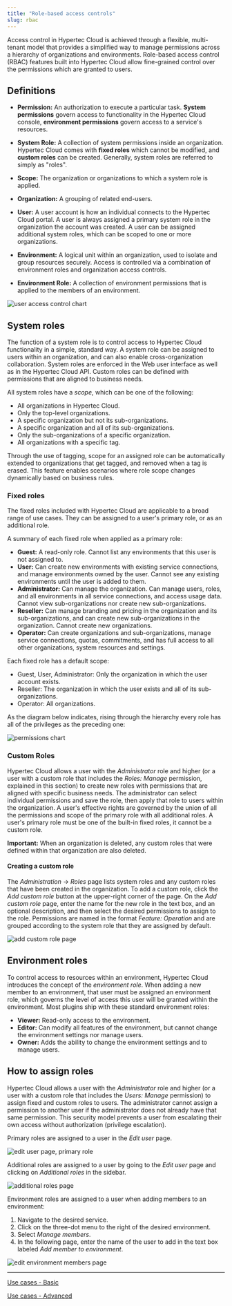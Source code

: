 ```yaml
---
title: "Role-based access controls"
slug: rbac
---
```



Access control in Hypertec Cloud is achieved through a flexible, multi-tenant model that provides a simplified way to manage permissions across a hierarchy of organizations and environments.  Role-based access control (RBAC) features built into Hypertec Cloud allow fine-grained control over the permissions which are granted to users.

## Definitions
- **Permission:** An authorization to execute a particular task.  **System permissions** govern access to functionality in the Hypertec Cloud console, **environment permissions** govern access to a service's resources.

- **System Role:** A collection of system permissions inside an organization.  Hypertec Cloud comes with **fixed roles** which cannot be modified, and **custom roles** can be created.  Generally, system roles are referred to simply as "roles".

- **Scope:** The organization or organizations to which a system role is applied.

- **Organization:** A grouping of related end-users.

- **User:**  A user account is how an individual connects to the Hypertec Cloud portal.  A user is always assigned a primary system role in the organization the account was created. A user can be assigned additional system roles, which can be scoped to one or more organizations.

- **Environment:**  A logical unit within an organization, used to isolate and group resources securely. Access is controlled via a combination of environment roles and organization access controls.

- **Environment Role:** A collection of environment permissions that is applied to the members of an environment.

![user access control chart](/assets/rbac-roles-chart-en.png)

## System roles

The function of a system role is to control access to Hypertec Cloud functionality in a simple, standard way.  A system role can be assigned to users within an organization, and can also enable cross-organization collaboration.  System roles are enforced in the Web user interface as well as in the Hypertec Cloud API.  Custom roles can be defined with permissions that are aligned to business needs.

All system roles have a *scope*, which can be one of the following:
- All organizations in Hypertec Cloud.
- Only the top-level organizations.
- A specific organization but not its sub-organizations.
- A specific organization and all of its sub-organizations.
- Only the sub-organizations of a specific organization.
- All organizations with a specific tag.

Through the use of tagging, scope for an assigned role can be automatically extended to organizations that get tagged, and removed when a tag is erased.  This feature enables scenarios where role scope changes dynamically based on business rules.

### Fixed roles
The fixed roles included with Hypertec Cloud are applicable to a broad range of use cases.  They can be assigned to a user's primary role, or as an additional role.

A summary of each fixed role when applied as a primary role:

- **Guest:** A read-only role.  Cannot list any environments that this user is not assigned to.
- **User:** Can create new environments with existing service connections, and manage environments owned by the user.  Cannot see any existing environments until the user is added to them.
- **Administrator:** Can manage the organization. Can manage users, roles, and all environments in all service connections, and access usage data.  Cannot view sub-organizations nor create new sub-organizations.
- **Reseller:** Can manage branding and pricing in the organization and its sub-organizations, and can create new sub-organizations in the organization.  Cannot create new organizations.
- **Operator:** Can create organizations and sub-organizations, manage service connections, quotas, commitments, and has full access to all other organizations, system resources and settings.

Each fixed role has a default scope:
- Guest, User, Administrator: Only the organization in which the user account exists.
- Reseller: The organization in which the user exists and all of its sub-organizations.
- Operator: All organizations.

As the diagram below indicates, rising through the hierarchy every role has all of the privileges as the preceding one:

![permissions chart](/assets/rbac-permissions-en.png)

### Custom Roles

Hypertec Cloud allows a user with the *Administrator* role and higher (or a user with a custom role that includes the *Roles: Manage* permission, explained in this section) to create new roles with permissions that are aligned with specific business needs.  The administrator can select individual permissions and save the role, then apply that role to users within the organization.  A user's effective rights are governed by the union of all the permissions and scope of the primary role with all additional roles.  A user's primary role must be one of the built-in fixed roles, it cannot be a custom role.

**Important:** When an organization is deleted, any custom roles that were defined within that organization are also deleted.

#### Creating a custom role
The *Administration* -> *Roles* page lists system roles and any custom roles that have been created in the organization.  To add a custom role, click the *Add custom role* button at the upper-right corner of the page.  On the *Add custom role* page, enter the name for the new role in the text box, and an optional description, and then select the desired permissions to assign to the role.  Permissions are named in the format *Feature: Operation* and are grouped according to the system role that they are assigned by default.

![add custom role page](/assets/cca-rbac-add_custom_role-en.png)

## Environment roles
To control access to resources within an environment, Hypertec Cloud introduces the concept of the *environment role*.  When adding a new member to an environment, that user must be assigned an environment role, which governs the level of access this user will be granted within the environment.  Most plugins ship with these standard environment roles:

- **Viewer:**  Read-only access to the environment.
- **Editor:** Can modify all features of the environment, but cannot change the environment settings nor manage users.
- **Owner:** Adds the ability to change the environment settings and to manage users.

## How to assign roles

Hypertec Cloud allows a user with the *Administrator* role and higher (or a user with a custom role that includes the *Users: Manage* permission) to assign fixed and custom roles to users.  The administrator cannot assign a permission to another user if the administrator does not already have that same permission.  This security model prevents a user from escalating their own access without authorization (privilege escalation).

Primary roles are assigned to a user in the *Edit user* page.

![edit user page, primary role](/assets/cca-rbac-select_primary_role-en.png)

Additional roles are assigned to a user by going to the *Edit user* page and clicking on *Additional roles* in the sidebar.

![additional roles page](/assets/cca-rbac-additional_roles-en.png)

Environment roles are assigned to a user when adding members to an environment:
1. Navigate to the desired service.
1. Click on the three-dot menu to the right of the desired environment.
1. Select *Manage members*.
1. In the following page, enter the name of the user to add in the text box labeled *Add member to environment*.

![edit environment members page](/assets/cca-rbac-list_of_env_roles-en.png)

---
[Use cases - Basic](rbac-use-cases-basic-en.md)

[Use cases - Advanced](rbac-use-cases-advanced-en.md)
